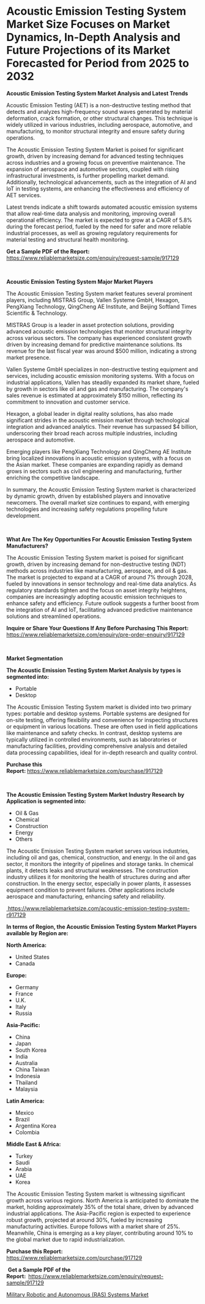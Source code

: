 <p><h1>Acoustic Emission Testing System Market Size Focuses on Market Dynamics, In-Depth Analysis and Future Projections of its Market Forecasted for Period from 2025 to 2032</h1></p><p><strong>Acoustic Emission Testing System Market Analysis and Latest Trends</strong></p>
<p><p>Acoustic Emission Testing (AET) is a non-destructive testing method that detects and analyzes high-frequency sound waves generated by material deformation, crack formation, or other structural changes. This technique is widely utilized in various industries, including aerospace, automotive, and manufacturing, to monitor structural integrity and ensure safety during operations.</p><p>The Acoustic Emission Testing System Market is poised for significant growth, driven by increasing demand for advanced testing techniques across industries and a growing focus on preventive maintenance. The expansion of aerospace and automotive sectors, coupled with rising infrastructural investments, is further propelling market demand. Additionally, technological advancements, such as the integration of AI and IoT in testing systems, are enhancing the effectiveness and efficiency of AET services.</p><p>Latest trends indicate a shift towards automated acoustic emission systems that allow real-time data analysis and monitoring, improving overall operational efficiency. The market is expected to grow at a CAGR of 5.8% during the forecast period, fueled by the need for safer and more reliable industrial processes, as well as growing regulatory requirements for material testing and structural health monitoring.</p></p>
<p><strong>Get a Sample PDF of the Report:&nbsp;</strong> <a href="https://www.reliablemarketsize.com/enquiry/request-sample/917129?utm_campaign=2620&utm_medium=2&utm_source=Github&utm_content=ia&utm_term=23022025&utm_id=acoustic-emission-testing-system">https://www.reliablemarketsize.com/enquiry/request-sample/917129</a></p>
<p>&nbsp;</p>
<p><strong>Acoustic Emission Testing System Major Market Players</strong></p>
<p><p>The Acoustic Emission Testing System market features several prominent players, including MISTRAS Group, Vallen Systeme GmbH, Hexagon, PengXiang Technology, QingCheng AE Institute, and Beijing Softland Times Scientific & Technology. </p><p>MISTRAS Group is a leader in asset protection solutions, providing advanced acoustic emission technologies that monitor structural integrity across various sectors. The company has experienced consistent growth driven by increasing demand for predictive maintenance solutions. Its revenue for the last fiscal year was around $500 million, indicating a strong market presence.</p><p>Vallen Systeme GmbH specializes in non-destructive testing equipment and services, including acoustic emission monitoring systems. With a focus on industrial applications, Vallen has steadily expanded its market share, fueled by growth in sectors like oil and gas and manufacturing. The company's sales revenue is estimated at approximately $150 million, reflecting its commitment to innovation and customer service.</p><p>Hexagon, a global leader in digital reality solutions, has also made significant strides in the acoustic emission market through technological integration and advanced analytics. Their revenue has surpassed $4 billion, underscoring their broad reach across multiple industries, including aerospace and automotive.</p><p>Emerging players like PengXiang Technology and QingCheng AE Institute bring localized innovations in acoustic emission systems, with a focus on the Asian market. These companies are expanding rapidly as demand grows in sectors such as civil engineering and manufacturing, further enriching the competitive landscape.</p><p>In summary, the Acoustic Emission Testing System market is characterized by dynamic growth, driven by established players and innovative newcomers. The overall market size continues to expand, with emerging technologies and increasing safety regulations propelling future development.</p></p>
<p>&nbsp;</p>
<p><strong>What Are The Key Opportunities For Acoustic Emission Testing System Manufacturers?</strong></p>
<p><p>The Acoustic Emission Testing System market is poised for significant growth, driven by increasing demand for non-destructive testing (NDT) methods across industries like manufacturing, aerospace, and oil & gas. The market is projected to expand at a CAGR of around 7% through 2028, fueled by innovations in sensor technology and real-time data analytics. As regulatory standards tighten and the focus on asset integrity heightens, companies are increasingly adopting acoustic emission techniques to enhance safety and efficiency. Future outlook suggests a further boost from the integration of AI and IoT, facilitating advanced predictive maintenance solutions and streamlined operations.</p></p>
<p><strong>Inquire or Share Your Questions If Any Before Purchasing This Report:</strong> <a href="https://www.reliablemarketsize.com/enquiry/pre-order-enquiry/917129?utm_campaign=2620&utm_medium=2&utm_source=Github&utm_content=ia&utm_term=23022025&utm_id=acoustic-emission-testing-system">https://www.reliablemarketsize.com/enquiry/pre-order-enquiry/917129</a></p>
<p>&nbsp;</p>
<p><strong>Market Segmentation</strong></p>
<p><strong>The Acoustic Emission Testing System Market Analysis by types is segmented into:</strong></p>
<p><ul><li>Portable</li><li>Desktop</li></ul></p>
<p><p>The Acoustic Emission Testing System market is divided into two primary types: portable and desktop systems. Portable systems are designed for on-site testing, offering flexibility and convenience for inspecting structures or equipment in various locations. These are often used in field applications like maintenance and safety checks. In contrast, desktop systems are typically utilized in controlled environments, such as laboratories or manufacturing facilities, providing comprehensive analysis and detailed data processing capabilities, ideal for in-depth research and quality control.</p></p>
<p><strong>Purchase this Report:&nbsp;</strong><a href="https://www.reliablemarketsize.com/purchase/917129?utm_campaign=2620&utm_medium=2&utm_source=Github&utm_content=ia&utm_term=23022025&utm_id=acoustic-emission-testing-system">https://www.reliablemarketsize.com/purchase/917129</a></p>
<p>&nbsp;</p>
<p><strong>The Acoustic Emission Testing System Market Industry Research by Application is segmented into:</strong></p>
<p><ul><li>Oil & Gas</li><li>Chemical</li><li>Construction</li><li>Energy</li><li>Others</li></ul></p>
<p><p>The Acoustic Emission Testing System market serves various industries, including oil and gas, chemical, construction, and energy. In the oil and gas sector, it monitors the integrity of pipelines and storage tanks. In chemical plants, it detects leaks and structural weaknesses. The construction industry utilizes it for monitoring the health of structures during and after construction. In the energy sector, especially in power plants, it assesses equipment condition to prevent failures. Other applications include aerospace and manufacturing, enhancing safety and reliability.</p></p>
<p><a href="https://www.reliablemarketsize.com/acoustic-emission-testing-system-r917129?utm_campaign=2620&utm_medium=2&utm_source=Github&utm_content=ia&utm_term=23022025&utm_id=acoustic-emission-testing-system">&nbsp;https://www.reliablemarketsize.com/acoustic-emission-testing-system-r917129</a></p>
<p><strong>In terms of Region, the Acoustic Emission Testing System Market Players available by Region are:</strong></p>
<p>
    <p> <strong> North America: </strong>
        <ul>
            <li>United States</li>
            <li>Canada</li>
        </ul>
        </p> 
    <p> <strong> Europe: </strong>
        <ul>
            <li>Germany</li>
            <li>France</li>
            <li>U.K.</li>
            <li>Italy</li>
            <li>Russia</li>
        </ul>
        </p> 
    <p> <strong> Asia-Pacific: </strong>
        <ul>
            <li>China</li>
            <li>Japan</li>
            <li>South Korea</li>
            <li>India</li>
            <li>Australia</li>
            <li>China Taiwan</li>
            <li>Indonesia</li>
            <li>Thailand</li>
            <li>Malaysia</li>
        </ul>
        </p> 
    <p> <strong> Latin America: </strong>
        <ul>
            <li>Mexico</li>
            <li>Brazil</li>
            <li>Argentina Korea</li>
            <li>Colombia</li>
        </ul>
        </p> 
    <p> <strong> Middle East & Africa: </strong>
        <ul>
            <li>Turkey</li>
            <li>Saudi</li>
            <li>Arabia</li>
            <li>UAE</li>
            <li>Korea</li>
        </ul>
    </p>
    </p>
<p><p>The Acoustic Emission Testing System market is witnessing significant growth across various regions. North America is anticipated to dominate the market, holding approximately 35% of the total share, driven by advanced industrial applications. The Asia-Pacific region is expected to experience robust growth, projected at around 30%, fueled by increasing manufacturing activities. Europe follows with a market share of 25%. Meanwhile, China is emerging as a key player, contributing around 10% to the global market due to rapid industrialization.</p></p>
<p><strong>Purchase this Report: </strong><a href="https://www.reliablemarketsize.com/purchase/917129?utm_campaign=2620&utm_medium=2&utm_source=Github&utm_content=ia&utm_term=23022025&utm_id=acoustic-emission-testing-system">https://www.reliablemarketsize.com/purchase/917129</a></p>
<p>&nbsp;<strong>Get a Sample PDF of the Report:&nbsp;&nbsp;</strong><a href="https://www.reliablemarketsize.com/enquiry/request-sample/917129?utm_campaign=2620&utm_medium=2&utm_source=Github&utm_content=ia&utm_term=23022025&utm_id=acoustic-emission-testing-system">https://www.reliablemarketsize.com/enquiry/request-sample/917129</a></p>
<p><strong></strong></p>
<p><p><a href="https://github.com/vitrilaoire/Market-Research-Report-List-1/blob/main/military-robotic-and-autonomous-ras-systems-market.md?utm_campaign=2620&utm_medium=2&utm_source=Github&utm_content=ia&utm_term=23022025&utm_id=acoustic-emission-testing-system">Military Robotic and Autonomous (RAS) Systems Market</a></p></p>